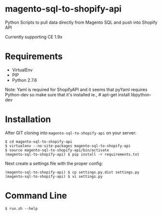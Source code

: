 # magento-sql-to-shopify-api

Python Scripts to pull data directly from Magento SQL and push into Shopify API

Currently supporting CE 1.9x

# Requirements

- VirtualEnv
- PIP
- Python 2.7.6

Note: Yaml is required for ShopifyAPI and it seems that pyYaml requires Python-dev so make sure that it's installed
ie., # apt-get install libpython-dev


# Installation

After GIT cloning into `magento-sql-to-shopify-api` on your server:

	$ cd magento-sql-to-shopify-api
	$ virtualenv --no-site-packages magento-sql-to-shopify-api
	$ source magento-sql-to-shopify-api/bin/activate
	(magento-sql-to-shopify-api) $ pip install -r requirements.txt

Next create a settings file with the proper config:

	(magento-sql-to-shopify-api) $ cp settings.py.dist settings.py
	(magento-sql-to-shopify-api) $ vi settings.py

# Command Line

	$ run.sh --help


